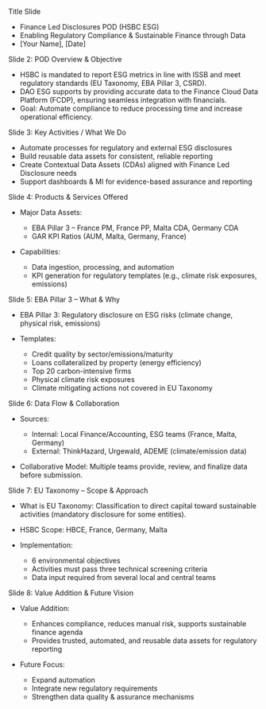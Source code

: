 

Title Slide

* Finance Led Disclosures POD (HSBC ESG)
* Enabling Regulatory Compliance & Sustainable Finance through Data
* \[Your Name], \[Date]

Slide 2: POD Overview & Objective

* HSBC is mandated to report ESG metrics in line with ISSB and meet regulatory standards (EU Taxonomy, EBA Pillar 3, CSRD).
* DAO ESG supports by providing accurate data to the Finance Cloud Data Platform (FCDP), ensuring seamless integration with financials.
* Goal: Automate compliance to reduce processing time and increase operational efficiency.

Slide 3: Key Activities / What We Do

* Automate processes for regulatory and external ESG disclosures
* Build reusable data assets for consistent, reliable reporting
* Create Contextual Data Assets (CDAs) aligned with Finance Led Disclosure needs
* Support dashboards & MI for evidence-based assurance and reporting

Slide 4: Products & Services Offered

* Major Data Assets:

  * EBA Pillar 3 – France PM, France PP, Malta CDA, Germany CDA
  * GAR KPI Ratios (AUM, Malta, Germany, France)
* Capabilities:

  * Data ingestion, processing, and automation
  * KPI generation for regulatory templates (e.g., climate risk exposures, emissions)

Slide 5: EBA Pillar 3 – What & Why

* EBA Pillar 3: Regulatory disclosure on ESG risks (climate change, physical risk, emissions)
* Templates:

  * Credit quality by sector/emissions/maturity
  * Loans collateralized by property (energy efficiency)
  * Top 20 carbon-intensive firms
  * Physical climate risk exposures
  * Climate mitigating actions not covered in EU Taxonomy

Slide 6: Data Flow & Collaboration

* Sources:

  * Internal: Local Finance/Accounting, ESG teams (France, Malta, Germany)
  * External: ThinkHazard, Urgewald, ADEME (climate/emission data)
* Collaborative Model: Multiple teams provide, review, and finalize data before submission.

Slide 7: EU Taxonomy – Scope & Approach

* What is EU Taxonomy: Classification to direct capital toward sustainable activities (mandatory disclosure for some entities).
* HSBC Scope: HBCE, France, Germany, Malta
* Implementation:

  * 6 environmental objectives
  * Activities must pass three technical screening criteria
  * Data input required from several local and central teams

Slide 8: Value Addition & Future Vision

* Value Addition:

  * Enhances compliance, reduces manual risk, supports sustainable finance agenda
  * Provides trusted, automated, and reusable data assets for regulatory reporting
* Future Focus:

  * Expand automation
  * Integrate new regulatory requirements
  * Strengthen data quality & assurance mechanisms
